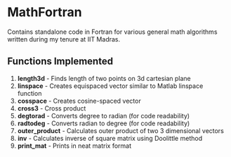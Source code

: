# MathFortran
Contains standalone code in Fortran for various general math algorithms written during my tenure at IIT Madras.

## Functions Implemented
1. **length3d**  - Finds length of two points on 3d cartesian plane
2. **linspace**  - Creates equispaced vector similar to Matlab linspace function
3. **cosspace**  - Creates cosine-spaced vector
4. **cross3**  - Cross product 
5. **degtorad**  - Converts degree to radian (for code readability)
6. **radtodeg**  - Converts radian to degree (for code readability)
7. **outer_product** - Calculates outer product of two 3 dimensional vectors
8. **inv**       - Calculates inverse of square matrix using Doolittle method
9. **print_mat** - Prints in neat matrix format
